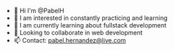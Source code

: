 - 👋 Hi I'm @PabelH
- 👀 I am interested in constantly practicing and learning
- 🌱 I am currently learning about fullstack development
- 💞️ Looking to collaborate in web development
- 📫 Contact: pabel.hernandez@live.com

<!---
PabelH/PabelH is a ✨ special ✨ repository because its `README.md` (this file) appears on your GitHub profile.
You can click the Preview link to take a look at your changes.
--->
